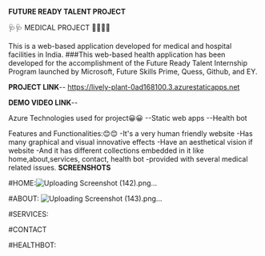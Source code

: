 **FUTURE READY TALENT PROJECT**

🩺🩺 MEDICAL PROJECT 👩‍🎨👩‍🎨

This is a web-based application developed for medical and hospital facilities in India. ###This web-based health application has been developed for the accomplishment of the Future Ready Talent Internship Program launched by Microsoft, Future Skills Prime, Quess, Github, and EY.

**PROJECT LINK**--  https://lively-plant-0ad168100.3.azurestaticapps.net

**DEMO VIDEO LINK**--

Azure Technologies used for project😀😀 --Static web apps --Health bot

Features and Functionalities:😊😊 -It's a very human friendly website -Has many graphical and visual innovative effects -Have an aesthetical vision if website -And it has different collections embedded in it like home,about,services, contact, health bot -provided with several medical related issues.
**SCREENSHOTS**

#HOME:![Uploading Screenshot (142).png…]()


#ABOUT:
![Uploading Screenshot (143).png…]()

#SERVICES:

#CONTACT

#HEALTHBOT:

